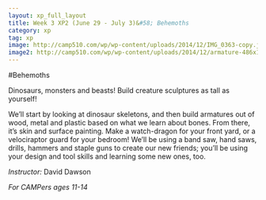 ```yaml
---
layout: xp_full_layout
title: Week 3 XP2 (June 29 - July 3)&#58; Behemoths
category: xp
tag: xp
image: http://camp510.com/wp/wp-content/uploads/2014/12/IMG_0363-copy.jpg
image2: http://camp510.com/wp/wp-content/uploads/2014/12/armature-486x1024.jpg
---
```


#Behemoths

Dinosaurs, monsters and beasts! Build creature sculptures as tall as yourself!

We’ll start by looking at dinosaur skeletons, and then build armatures out of wood, metal and plastic based on what we learn about bones. From there, it’s skin and surface painting. Make a watch-dragon for your front yard, or a velociraptor guard for your bedroom! We’ll be using a band saw, hand saws, drills, hammers and staple guns to create our new friends; you’ll be using your design and tool skills and learning some new ones, too. 

*Instructor:* David Dawson

*For CAMPers ages 11-14*
